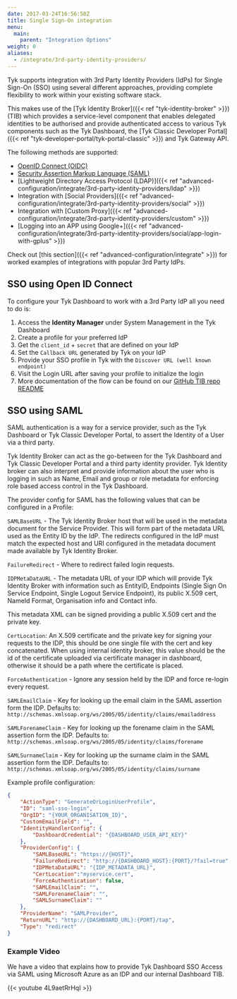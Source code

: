 ```yaml
---
date: 2017-03-24T16:56:58Z
title: Single Sign-On integration
menu:
  main:
    parent: "Integration Options"
weight: 0
aliases:
  - /integrate/3rd-party-identity-providers/
---
```


Tyk supports integration with 3rd Party Identity Providers (IdPs) for Single Sign-On (SSO) using several different approaches, providing complete flexibility to work within your existing software stack.

This makes use of the [Tyk Identity Broker]({{< ref "tyk-identity-broker" >}}) (TIB) which provides a service-level component that enables delegated identities to be authorised and provide authenticated access to various Tyk components such as the Tyk Dashboard, the [Tyk Classic Developer Portal]({{< ref "tyk-developer-portal/tyk-portal-classic" >}}) and Tyk Gateway API.

The following methods are supported:
- [OpenID Connect (OIDC)](#sso-using-open-id-connect)
- [Security Assertion Markup Language (SAML)](#sso-using-saml)
- [Lightweight Directory Access Protocol (LDAP)]({{< ref "advanced-configuration/integrate/3rd-party-identity-providers/ldap" >}})
- Integration with [Social Providers]({{< ref "advanced-configuration/integrate/3rd-party-identity-providers/social" >}})
- Integration with [Custom Proxy]({{< ref "advanced-configuration/integrate/3rd-party-identity-providers/custom" >}})
- [Logging into an APP using Google+]({{< ref "advanced-configuration/integrate/3rd-party-identity-providers/social/app-login-with-gplus" >}})

Check out [this section]({{< ref "advanced-configuration/integrate" >}}) for worked examples of integrations with popular 3rd Party IdPs.

## SSO using Open ID Connect

To configure your Tyk Dashboard to work with a 3rd Party IdP all you need to do is:

1. Access the **Identity Manager** under System Management in the Tyk Dashboard
2. Create a profile for your preferred IdP
3. Get the `client_id` + `secret` that are defined on your IdP
4. Set the `Callback URL` generated by Tyk on your IdP
5. Provide your SSO profile in Tyk with the `Discover URL (well known endpoint)`
6. Visit the Login URL after saving your profile to initialize the login
7. More documentation of the flow can be found on our [GitHub TIB repo README](https://github.com/TykTechnologies/tyk-identity-broker)

## SSO using SAML

SAML authentication is a way for a service provider, such as the Tyk Dashboard or Tyk Classic Developer Portal, to assert the Identity of a User via a third party.

Tyk Identity Broker can act as the go-between for the Tyk Dashboard and Tyk Classic Developer Portal and a third party identity provider. Tyk Identity broker can also interpret and provide information about the user who is logging in such as Name, Email and group or role metadata for enforcing role based access control in the Tyk Dashboard.

The provider config for SAML has the following values that can be configured in a Profile:

`SAMLBaseURL` - The Tyk Identity Broker host that will be used in the metadata document for the Service Provider. This will form part of the metadata URL used as the Entity ID by the IdP. The redirects configured in the IdP must match the expected host and URI configured in the metadata document made available by Tyk Identity Broker.

`FailureRedirect` - Where to redirect failed login requests.

`IDPMetaDataURL` - The metadata URL of your IDP which will provide Tyk Identity Broker with information such as EntityID, Endpoints (Single Sign On Service Endpoint, Single Logout Service Endpoint), its public X.509 cert, NameId Format, Organisation info and Contact info.

This metadata XML can be signed providing a public X.509 cert and the private key.     

`CertLocation`: An X.509 certificate and the private key for signing your requests to the IDP, this should be one single file with the cert and key concatenated. When using internal identity broker, this value should be the id of the certificate uploaded via certificate manager in dashboard, otherwise it should be a path where the certificate is placed.

`ForceAuthentication` - Ignore any session held by the IDP and force re-login every request.

`SAMLEmailClaim` - Key for looking up the email claim in the SAML assertion form the IDP. Defaults to: `http://schemas.xmlsoap.org/ws/2005/05/identity/claims/emailaddress`

`SAMLForenameClaim` - Key for looking up the forename claim in the SAML assertion form the IDP. Defaults to: `http://schemas.xmlsoap.org/ws/2005/05/identity/claims/forename`

`SAMLSurnameClaim` - Key for looking up the surname claim in the SAML assertion form the IDP. Defaults to: `http://schemas.xmlsoap.org/ws/2005/05/identity/claims/surname`

Example profile configuration:

```json
{
    "ActionType": "GenerateOrLoginUserProfile",
    "ID": "saml-sso-login",
    "OrgID": "{YOUR_ORGANISATION_ID}",
    "CustomEmailField": "",
    "IdentityHandlerConfig": {
        "DashboardCredential": "{DASHBOARD_USER_API_KEY}"
    },
    "ProviderConfig": {
        "SAMLBaseURL": "https://{HOST}",
        "FailureRedirect": "http://{DASHBOARD_HOST}:{PORT}/?fail=true",
        "IDPMetaDataURL": "{IDP_METADATA_URL}",
        "CertLocation":"myservice.cert",
        "ForceAuthentication": false,
        "SAMLEmailClaim": "",
        "SAMLForenameClaim": "",
        "SAMLSurnameClaim": ""
    },
    "ProviderName": "SAMLProvider",
    "ReturnURL": "http://{DASHBOARD_URL}:{PORT}/tap",
    "Type": "redirect"
}
```
### Example Video

We have a video that explains how to provide Tyk Dashboard SSO Access via SAML using Microsoft Azure as an IDP and our internal Dashboard TIB.

{{< youtube 4L9aetRrHqI >}}


